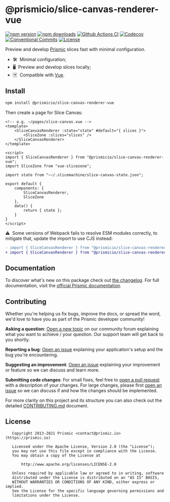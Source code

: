 <!--

Replace all on all files (README.md, CONTRIBUTING.md, bug_report.md, package.json):
- @prismicio/slice-canvas-renderer-vue
- Preview and develop Prismic slices fast with minimal configuration
- prismicio/slice-canvas
- slice-canvas

-->

# @prismicio/slice-canvas-renderer-vue

[![npm version][npm-version-src]][npm-version-href]
[![npm downloads][npm-downloads-src]][npm-downloads-href]
[![Github Actions CI][github-actions-ci-src]][github-actions-ci-href]
[![Codecov][codecov-src]][codecov-href]
[![Conventional Commits][conventional-commits-src]][conventional-commits-href]
[![License][license-src]][license-href]

Preview and develop [Prismic][prismic] slices fast with minimal configuration.

- 🛠 &nbsp;Minimal configuration;
- 🖥 &nbsp;Preview and develop slices locally;
- 🈂 &nbsp;Compatible with [Vue][vue].

## Install

```bash
npm install @prismicio/slice-canvas-renderer-vue
```

Then create a page for Slice Canvas:
```vue
<!-- e.g. ~/pages/slice-canvas.vue -->
<template>
	<SliceCanvasRenderer :state="state" #default="{ slices }">
		<SliceZone :slices="slices" />
	</SliceCanvasRenderer>
</template>

<script>
import { SliceCanvasRenderer } from "@prismicio/slice-canvas-renderer-vue";
import SliceZone from "vue-slicezone";

import state from "~~/.slicemachine/slice-canvas-state.json";

export default {
	components: {
		SliceCanvasRenderer,
		SliceZone
	},
	data() {
		return { state };
	}
}
</script>
```

⚠ &nbsp;Some versions of Webpack fails to resolve ESM modules correctly, to mitigate that, update the import to use CJS instead:
```diff
- import { SliceCanvasRenderer } from "@prismicio/slice-canvas-renderer-vue";
+ import { SliceCanvasRenderer } from "@prismicio/slice-canvas-renderer-vue/dist/index.cjs";
```

## Documentation

To discover what's new on this package check out [the changelog][changelog]. For full documentation, visit the [official Prismic documentation][prismic-docs].

## Contributing

Whether you're helping us fix bugs, improve the docs, or spread the word, we'd love to have you as part of the Prismic developer community!

**Asking a question**: [Open a new topic][forum-question] on our community forum explaining what you want to achieve / your question. Our support team will get back to you shortly.

**Reporting a bug**: [Open an issue][repo-bug-report] explaining your application's setup and the bug you're encountering.

**Suggesting an improvement**: [Open an issue][repo-feature-request] explaining your improvement or feature so we can discuss and learn more.

**Submitting code changes**: For small fixes, feel free to [open a pull request][repo-pull-requests] with a description of your changes. For large changes, please first [open an issue][repo-feature-request] so we can discuss if and how the changes should be implemented.

For more clarity on this project and its structure you can also check out the detailed [CONTRIBUTING.md][contributing] document.

## License

```
   Copyright 2013-2021 Prismic <contact@prismic.io> (https://prismic.io)

   Licensed under the Apache License, Version 2.0 (the "License");
   you may not use this file except in compliance with the License.
   You may obtain a copy of the License at

       http://www.apache.org/licenses/LICENSE-2.0

   Unless required by applicable law or agreed to in writing, software
   distributed under the License is distributed on an "AS IS" BASIS,
   WITHOUT WARRANTIES OR CONDITIONS OF ANY KIND, either express or implied.
   See the License for the specific language governing permissions and
   limitations under the License.
```

<!-- Links -->

[prismic]: https://prismic.io

<!-- TODO: Replace link with a more useful one if available -->

[prismic-docs]: https://prismic.io/docs
[changelog]: ./CHANGELOG.md
[contributing]: ./CONTRIBUTING.md
[vue]: https://vuejs.org

<!-- TODO: Replace link with a more useful one if available -->

[forum-question]: https://community.prismic.io
[repo-bug-report]: https://github.com/prismicio/slice-canvas/issues/new?assignees=&labels=bug&template=bug_report.md&title=
[repo-feature-request]: https://github.com/prismicio/slice-canvas/issues/new?assignees=&labels=enhancement&template=feature_request.md&title=
[repo-pull-requests]: https://github.com/prismicio/slice-canvas/pulls

<!-- Badges -->

[npm-version-src]: https://img.shields.io/npm/v/@prismicio/slice-canvas-renderer-vue/latest.svg
[npm-version-href]: https://npmjs.com/package/@prismicio/slice-canvas-renderer-vue
[npm-downloads-src]: https://img.shields.io/npm/dm/@prismicio/slice-canvas-renderer-vue.svg
[npm-downloads-href]: https://npmjs.com/package/@prismicio/slice-canvas-renderer-vue
[github-actions-ci-src]: https://github.com/prismicio/slice-canvas/workflows/ci/badge.svg
[github-actions-ci-href]: https://github.com/prismicio/slice-canvas/actions?query=workflow%3Aci
[codecov-src]: https://img.shields.io/codecov/c/github/prismicio/slice-canvas.svg
[codecov-href]: https://codecov.io/gh/prismicio/slice-canvas
[conventional-commits-src]: https://img.shields.io/badge/Conventional%20Commits-1.0.0-yellow.svg
[conventional-commits-href]: https://conventionalcommits.org
[license-src]: https://img.shields.io/npm/l/@prismicio/slice-canvas-renderer-vue.svg
[license-href]: https://npmjs.com/package/@prismicio/slice-canvas-renderer-vue
